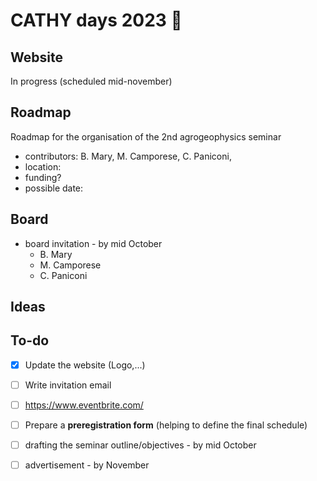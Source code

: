 # CATHY days 2023 🚀

## Website

In progress (scheduled mid-november)

## Roadmap

Roadmap for the organisation of the 2nd agrogeophysics seminar

- contributors: B. Mary, M. Camporese, C. Paniconi, 
- location: 
- funding? 
- possible date: 

## Board

* board invitation - by mid October
    - B. Mary
    - M. Camporese 
    - C. Paniconi

## Ideas 

## To-do

- [x] Update the website (Logo,...)
- [ ] Write invitation email
- [ ] https://www.eventbrite.com/
- [ ] Prepare a **preregistration form** (helping to define the final schedule)
- [ ] drafting the seminar outline/objectives - by mid October
- [ ]  advertisement - by November

   
